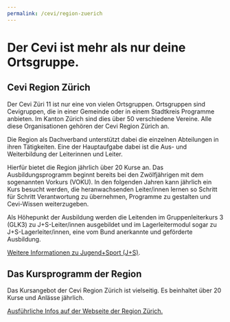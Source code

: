 ```yaml
---
permalink: /cevi/region-zuerich
---
```


# Der Cevi ist mehr als nur deine Ortsgruppe.

## Cevi Region Zürich

Der Cevi Züri 11 ist nur eine von vielen Ortsgruppen. Ortsgruppen sind Cevigruppen, die in einer Gemeinde oder in einem
Stadtkreis Programme anbieten. Im Kanton Zürich sind dies über 50 verschiedene Vereine. Alle diese Organisationen
gehören der Cevi Region Zürich an.

Die Region als Dachverband unterstützt dabei die einzelnen Abteilungen in ihren Tätigkeiten. Eine der Hauptaufgabe dabei
ist die Aus- und Weiterbildung der Leiterinnen und Leiter.

Hierfür bietet die Region jährlich über 20 Kurse an. Das Ausbildungsprogramm beginnt bereits bei den Zwölfjährigen mit
dem sogenannten Vorkurs (VOKU). In den folgenden Jahren kann jährlich ein Kurs besucht werden, die heranwachsenden
Leiter/innen lernen so Schritt für Schritt Verantwortung zu übernehmen, Programme zu gestalten und Cevi-Wissen
weiterzugeben.

Als Höhepunkt der Ausbildung werden die Leitenden im Gruppenleiterkurs 3 (GLK3) zu J+S-Leiter/innen ausgebildet und im
Lagerleitermodul sogar zu J+S-Lagerleiter/innen, eine vom Bund anerkannte und geförderte Ausbildung.

[Weitere Informationen zu Jugend+Sport (J+S)](https://www.jugendundsport.ch/de/sportarten/lagersport-trekking-uebersicht.html).

## Das Kursprogramm der Region

Das Kursangebot der Cevi Region Zürich ist vielseitig. Es beinhaltet über 20 Kurse und Anlässe jährlich.

[Ausführliche Infos auf der Webseite der Region Zürich.](https://ceviregionzuerich.ch/kurse/)
